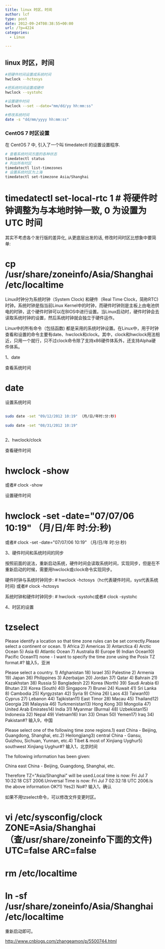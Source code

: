 ```yaml
---
title: linux 时区，时间
author: lcf
type: post
date: 2012-09-24T08:38:55+00:00
url: /?p=4224
categories:
  - Linux

---
```

## linux 时区，时间
```bash
#把硬件时间设置成系统时间
hwclock --hctosys

#把系统时间设置成硬件
hwclock --systohc

#设置硬件时间
hwclock --set --date="mm/dd/yy hh:mm:ss"

#修改系统时间
date -s "dd/mm/yyyy hh:mm:ss"
```

### CentOS 7 时区设置

在 CentOS 7 中, 引入了一个叫 timedatectl 的设置设置程序.

```bash
# 查看系统时间方面的各种状态
timedatectl status
# 列出所有时区
timedatectl list-timezones
# 设置系统时区为上海
timedatectl set-timezone Asia/Shanghai 
```

# timedatectl set-local-rtc 1 # 将硬件时钟调整为与本地时钟一致, 0 为设置为 UTC 时间

其实不考虑各个发行版的差异化, 从更底层出发的话, 修改时间时区比想象中要简单:

# cp /usr/share/zoneinfo/Asia/Shanghai /etc/localtime

Linux时钟分为系统时钟（System Clock) 和硬件（Real Time Clock，简称RTC) 时钟。系统时钟是指当前Linux Kernel中的时钟，而硬件时钟则是主板上由电池供电的时钟，这个硬件时钟可以在BIOS中进行设置。当Linux启动时，硬件时钟会去读取系统时钟的设置，然后系统时钟就会独立于硬件运作。

Linux中的所有命令（包括函数) 都是采用的系统时钟设置。在Linux中，用于时钟查看和设置的命令主要有date、hwclock和clock。其中，clock和hwclock用法相近，只用一个就行，只不过clock命令除了支持x86硬件体系外，还支持Alpha硬件体系。

1、date

查看系统时间

# date

设置系统时间
  
```bash
  
sudo date -set "09/12/2012 10:19" （月/日/年时:分:秒) 
  
sudo date -set "08/31/2012 10:19"
  
```
  
2、hwclock/clock

查看硬件时间

# hwclock -show

或者# clock -show

设置硬件时间

# hwclock -set -date="07/07/06 10:19" （月/日/年 时:分:秒) 

或者# clock -set -date="07/07/06 10:19" （月/日/年 时:分:秒) 

3、硬件时间和系统时间的同步

按照前面的说法，重新启动系统，硬件时间会读取系统时间，实现同步，但是在不重新启动的时候，需要用hwclock或clock命令实现同步。

硬件时钟与系统时钟同步: # hwclock -hctosys（hc代表硬件时间，sys代表系统时间) 或者# clock -hctosys

系统时钟和硬件时钟同步: # hwclock -systohc或者# clock -systohc

4、时区的设置

# tzselect

Please identify a location so that time zone rules can be set correctly.Please select a continent or ocean. 1) Africa 2) Americas 3) Antarctica 4) Arctic Ocean 5) Asia 6) Atlantic Ocean 7) Australia 8) Europe 9) Indian Ocean10) Pacific Ocean11) none - I want to specify the time zone using the Posix TZ format.#? 输入5，亚洲

Please select a country. 1) Afghanistan 18) Israel 35) Palestine 2) Armenia 19) Japan 36) Philippines 3) Azerbaijan 20) Jordan 37) Qatar 4) Bahrain 21) Kazakhstan 38) Russia 5) Bangladesh 22) Korea (North) 39) Saudi Arabia 6) Bhutan 23) Korea (South) 40) Singapore 7) Brunei 24) Kuwait 41) Sri Lanka 8) Cambodia 25) Kyrgyzstan 42) Syria 9) China 26) Laos 43) Taiwan10) Cyprus 27) Lebanon 44) Tajikistan11) East Timor 28) Macau 45) Thailand12) Georgia 29) Malaysia 46) Turkmenistan13) Hong Kong 30) Mongolia 47) United Arab Emirates14) India 31) Myanmar (Burma) 48) Uzbekistan15) Indonesia 32) Nepal 49) Vietnam16) Iran 33) Oman 50) Yemen17) Iraq 34) Pakistan#? 输入9，中国

Please select one of the following time zone regions.1) east China - Beijing, Guangdong, Shanghai, etc.2) Heilongjiang3) central China - Gansu, Guizhou, Sichuan, Yunnan, etc.4) Tibet & most of Xinjiang Uyghur5) southwest Xinjiang Uyghur#? 输入1，北京时间

The following information has been given:

China east China - Beijing, Guangdong, Shanghai, etc.

Therefore TZ="Asia/Shanghai" will be used.Local time is now: Fri Jul 7 10:32:18 CST 2006.Universal Time is now: Fri Jul 7 02:32:18 UTC 2006.Is the above information OK?1) Yes2) No#? 输入1，确认

如果不用tzselect命令，可以修改文件变更时区。

# vi /etc/sysconfig/clock ZONE=Asia/Shanghai（查/usr/share/zoneinfo下面的文件)  UTC=false ARC=false

# rm /etc/localtime

# ln -sf /usr/share/zoneinfo/Asia/Shanghai /etc/localtime

重新启动即可。

http://www.cnblogs.com/zhangeamon/p/5500744.html